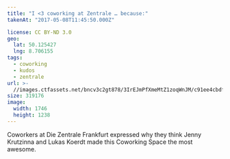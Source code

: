 ```yaml
---
title: "I <3 coworking at Zentrale … because:"
takenAt: "2017-05-08T11:45:50.000Z"

license: CC BY-ND 3.0
geo:
  lat: 50.125427
  lng: 8.706155
tags:
  - coworking
  - kudos
  - zentrale
url: >-
  //images.ctfassets.net/bncv3c2gt878/3IrEJmPfXmeMtZ1zoqWnJM/c91ee4cbdf3ea4a982fc3533e2c4a20d/i-3-coworking-at-zentrale--because_33719740233_o
size: 319176
image:
  width: 1746
  height: 1238
---
```


Coworkers at Die Zentrale Frankfurt expressed why they think Jenny Krutzinna and
Lukas Koerdt made this Coworking Space the most awesome.

